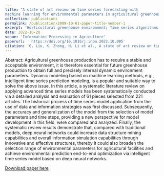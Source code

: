 ```yaml
---
title: "A state of art review on time series forecasting with
machine learning for environmental parameters in agricultural greenhouse"
collection: publications
permalink: /publication/2009-10-01-paper-title-number-1
excerpt: 'Horticultural greenhouse environment; Time series algorithms; Prediction; Deep neural networks'
date: 2022-10-28
venue: 'Information Processing in Agriculture'
paperurl: ' https://doi.org/10.1016/j.inpa.2022.10.005'
citation: 'G. Liu, K. Zhong, H. Li et al., A state of art review on time series forecasting with machine learning for environmental parameters in agricultural greenhouses, Information Processing in Agriculture, https://doi.org/10.1016/j.inpa.2022.10.005'
---
```

Abstract: Agricultural greenhouse production has to require a stable and acceptable environment, it is therefore essential for future greenhouse production to obtain full and precisely internal dynamic environment parameters. Dynamic modeling based on machine learning methods, e.g., intelligent time series prediction modeling, is a popular and suitable way to solve the above issue. In this article, a systematic literature review on applying advanced time series models has been systematically conducted via a detailed analysis and evaluation of 61 pieces selected from 221 articles. The historical process of time series model application from the use of data and information strategies was first discussed. Subsequently, the accuracy and generalization of the model from the selection of model parameters and time steps, providing a new perspective for model development in this field, were compared and analyzed. Finally, the systematic review results demonstrate that, compared with traditional models, deep neural networks could increase data structure mining capabilities and overall information simulation capabilities through innovative and effective structures, thereby it could also broaden the selection range of environmental parameters for agricultural facilities and achieve environmental prediction end-to-end optimization via intelligent time series model based on deep neural networks.

[Download paper here](https://doi.org/10.1016/j.inpa.2022.10.005)

